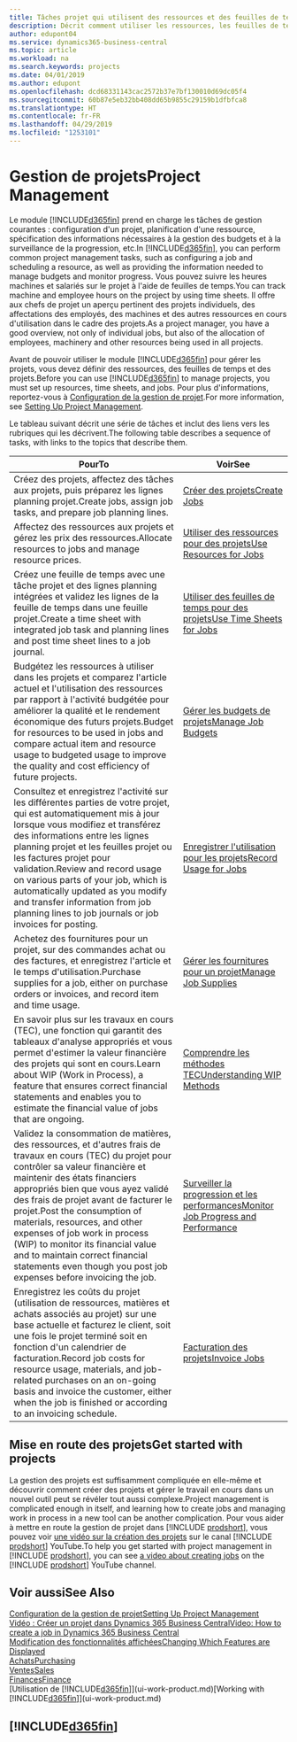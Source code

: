 ```yaml
---
title: Tâches projet qui utilisent des ressources et des feuilles de temps | Microsoft Docs
description: Décrit comment utiliser les ressources, les feuilles de temps et les projets pour la gestion des projets.
author: edupont04
ms.service: dynamics365-business-central
ms.topic: article
ms.workload: na
ms.search.keywords: projects
ms.date: 04/01/2019
ms.author: edupont
ms.openlocfilehash: dcd68331143cac2572b37e7bf130010d69dc05f4
ms.sourcegitcommit: 60b87e5eb32bb408dd65b9855c29159b1dfbfca8
ms.translationtype: HT
ms.contentlocale: fr-FR
ms.lasthandoff: 04/29/2019
ms.locfileid: "1253101"
---
```

# <a name="project-management"></a><span data-ttu-id="961a2-103">Gestion de projets</span><span class="sxs-lookup"><span data-stu-id="961a2-103">Project Management</span></span>
<span data-ttu-id="961a2-104">Le module [!INCLUDE[d365fin](includes/d365fin_md.md)] prend en charge les tâches de gestion courantes : configuration d'un projet, planification d'une ressource, spécification des informations nécessaires à la gestion des budgets et à la surveillance de la progression, etc.</span><span class="sxs-lookup"><span data-stu-id="961a2-104">In [!INCLUDE[d365fin](includes/d365fin_md.md)], you can perform common project management tasks, such as configuring a job and scheduling a resource, as well as providing the information needed to manage budgets and monitor progress.</span></span> <span data-ttu-id="961a2-105">Vous pouvez suivre les heures machines et salariés sur le projet à l'aide de feuilles de temps.</span><span class="sxs-lookup"><span data-stu-id="961a2-105">You can track machine and employee hours on the project by using time sheets.</span></span> <span data-ttu-id="961a2-106">Il offre aux chefs de projet un aperçu pertinent des projets individuels, des affectations des employés, des machines et des autres ressources en cours d'utilisation dans le cadre des projets.</span><span class="sxs-lookup"><span data-stu-id="961a2-106">As a project manager, you have a good overview, not only of individual jobs, but also of the allocation of employees, machinery and other resources being used in all projects.</span></span>

<span data-ttu-id="961a2-107">Avant de pouvoir utiliser le module [!INCLUDE[d365fin](includes/d365fin_md.md)] pour gérer les projets, vous devez définir des ressources, des feuilles de temps et des projets.</span><span class="sxs-lookup"><span data-stu-id="961a2-107">Before you can use [!INCLUDE[d365fin](includes/d365fin_md.md)] to manage projects, you must set up resources, time sheets, and jobs.</span></span> <span data-ttu-id="961a2-108">Pour plus d'informations, reportez-vous à [Configuration de la gestion de projet](projects-setup-projects.md).</span><span class="sxs-lookup"><span data-stu-id="961a2-108">For more information, see [Setting Up Project Management](projects-setup-projects.md).</span></span>  

<span data-ttu-id="961a2-109">Le tableau suivant décrit une série de tâches et inclut des liens vers les rubriques qui les décrivent.</span><span class="sxs-lookup"><span data-stu-id="961a2-109">The following table describes a sequence of tasks, with links to the topics that describe them.</span></span>

| <span data-ttu-id="961a2-110">Pour</span><span class="sxs-lookup"><span data-stu-id="961a2-110">To</span></span> | <span data-ttu-id="961a2-111">Voir</span><span class="sxs-lookup"><span data-stu-id="961a2-111">See</span></span> |
| --- | --- |
| <span data-ttu-id="961a2-112">Créez des projets, affectez des tâches aux projets, puis préparez les lignes planning projet.</span><span class="sxs-lookup"><span data-stu-id="961a2-112">Create jobs, assign job tasks, and prepare job planning lines.</span></span> |[<span data-ttu-id="961a2-113">Créer des projets</span><span class="sxs-lookup"><span data-stu-id="961a2-113">Create Jobs</span></span>](projects-how-create-jobs.md) |
| <span data-ttu-id="961a2-114">Affectez des ressources aux projets et gérez les prix des ressources.</span><span class="sxs-lookup"><span data-stu-id="961a2-114">Allocate resources to jobs and manage resource prices.</span></span> |[<span data-ttu-id="961a2-115">Utiliser des ressources pour des projets</span><span class="sxs-lookup"><span data-stu-id="961a2-115">Use Resources for Jobs</span></span>](projects-how-use-resources.md) |
| <span data-ttu-id="961a2-116">Créez une feuille de temps avec une tâche projet et des lignes planning intégrées et validez les lignes de la feuille de temps dans une feuille projet.</span><span class="sxs-lookup"><span data-stu-id="961a2-116">Create a time sheet with integrated job task and planning lines and post time sheet lines to a job journal.</span></span> |[<span data-ttu-id="961a2-117">Utiliser des feuilles de temps pour des projets</span><span class="sxs-lookup"><span data-stu-id="961a2-117">Use Time Sheets for Jobs</span></span>](projects-how-use-time-sheets.md) |
| <span data-ttu-id="961a2-118">Budgétez les ressources à utiliser dans les projets et comparez l'article actuel et l'utilisation des ressources par rapport à l'activité budgétée pour améliorer la qualité et le rendement économique des futurs projets.</span><span class="sxs-lookup"><span data-stu-id="961a2-118">Budget for resources to be used in jobs and compare actual item and resource usage to budgeted usage to improve the quality and cost efficiency of future projects.</span></span> |[<span data-ttu-id="961a2-119">Gérer les budgets de projets</span><span class="sxs-lookup"><span data-stu-id="961a2-119">Manage Job Budgets</span></span>](projects-how-manage-budgets.md) |
| <span data-ttu-id="961a2-120">Consultez et enregistrez l'activité sur les différentes parties de votre projet, qui est automatiquement mis à jour lorsque vous modifiez et transférez des informations entre les lignes planning projet et les feuilles projet ou les factures projet pour validation.</span><span class="sxs-lookup"><span data-stu-id="961a2-120">Review and record usage on various parts of your job, which is automatically updated as you modify and transfer information from job planning lines to job journals or job invoices for posting.</span></span> |[<span data-ttu-id="961a2-121">Enregistrer l'utilisation pour les projets</span><span class="sxs-lookup"><span data-stu-id="961a2-121">Record Usage for Jobs</span></span>](projects-how-record-job-usage.md) |
| <span data-ttu-id="961a2-122">Achetez des fournitures pour un projet, sur des commandes achat ou des factures, et enregistrez l'article et le temps d'utilisation.</span><span class="sxs-lookup"><span data-stu-id="961a2-122">Purchase supplies for a job, either on purchase orders or invoices, and record item and time usage.</span></span> |[<span data-ttu-id="961a2-123">Gérer les fournitures pour un projet</span><span class="sxs-lookup"><span data-stu-id="961a2-123">Manage Job Supplies</span></span>](projects-how-manage-project-supplies.md) |
| <span data-ttu-id="961a2-124">En savoir plus sur les travaux en cours (TEC), une fonction qui garantit des tableaux d'analyse appropriés et vous permet d'estimer la valeur financière des projets qui sont en cours.</span><span class="sxs-lookup"><span data-stu-id="961a2-124">Learn about WIP (Work in Process), a feature that ensures correct financial statements and enables you to estimate the financial value of jobs that are ongoing.</span></span> |[<span data-ttu-id="961a2-125">Comprendre les méthodes TEC</span><span class="sxs-lookup"><span data-stu-id="961a2-125">Understanding WIP Methods</span></span>](projects-understanding-wip.md) |
| <span data-ttu-id="961a2-126">Validez la consommation de matières, des ressources, et d'autres frais de travaux en cours (TEC) du projet pour contrôler sa valeur financière et maintenir des états financiers appropriés bien que vous ayez validé des frais de projet avant de facturer le projet.</span><span class="sxs-lookup"><span data-stu-id="961a2-126">Post the consumption of materials, resources, and other expenses of job work in process (WIP) to monitor its financial value and to maintain correct financial statements even though you post job expenses before invoicing the job.</span></span> |[<span data-ttu-id="961a2-127">Surveiller la progression et les performances</span><span class="sxs-lookup"><span data-stu-id="961a2-127">Monitor Job Progress and Performance</span></span>](projects-how-monitor-progress-performance.md) |
| <span data-ttu-id="961a2-128">Enregistrez les coûts du projet (utilisation de ressources, matières et achats associés au projet) sur une base actuelle et facturez le client, soit une fois le projet terminé soit en fonction d'un calendrier de facturation.</span><span class="sxs-lookup"><span data-stu-id="961a2-128">Record job costs for resource usage, materials, and job-related purchases on an on-going basis and invoice the customer, either when the job is finished or according to an invoicing schedule.</span></span> |[<span data-ttu-id="961a2-129">Facturation des projets</span><span class="sxs-lookup"><span data-stu-id="961a2-129">Invoice Jobs</span></span>](projects-how-invoice-jobs.md) |

## <a name="get-started-with-projects"></a><span data-ttu-id="961a2-130">Mise en route des projets</span><span class="sxs-lookup"><span data-stu-id="961a2-130">Get started with projects</span></span>

<span data-ttu-id="961a2-131">La gestion des projets est suffisamment compliquée en elle-même et découvrir comment créer des projets et gérer le travail en cours dans un nouvel outil peut se révéler tout aussi complexe.</span><span class="sxs-lookup"><span data-stu-id="961a2-131">Project management is complicated enough in itself, and learning how to create jobs and managing work in process in a new tool can be another complication.</span></span> <span data-ttu-id="961a2-132">Pour vous aider à mettre en route la gestion de projet dans [!INCLUDE [prodshort](includes/prodshort.md)], vous pouvez voir [une vidéo sur la création des projets](https://www.youtube.com/watch?v=VqaPWr7BWmw) sur le canal [!INCLUDE [prodshort](includes/prodshort.md)] YouTube.</span><span class="sxs-lookup"><span data-stu-id="961a2-132">To help you get started with project management in [!INCLUDE [prodshort](includes/prodshort.md)], you can see [a video about creating jobs](https://www.youtube.com/watch?v=VqaPWr7BWmw) on the [!INCLUDE [prodshort](includes/prodshort.md)] YouTube channel.</span></span>  

## <a name="see-also"></a><span data-ttu-id="961a2-133">Voir aussi</span><span class="sxs-lookup"><span data-stu-id="961a2-133">See Also</span></span>

[<span data-ttu-id="961a2-134">Configuration de la gestion de projet</span><span class="sxs-lookup"><span data-stu-id="961a2-134">Setting Up Project Management</span></span>](projects-setup-projects.md)  
[<span data-ttu-id="961a2-135">Vidéo : Créer un projet dans Dynamics 365 Business Central</span><span class="sxs-lookup"><span data-stu-id="961a2-135">Video: How to create a job in Dynamics 365 Business Central</span></span>](https://www.youtube.com/watch?v=VqaPWr7BWmw)  
[<span data-ttu-id="961a2-136">Modification des fonctionnalités affichées</span><span class="sxs-lookup"><span data-stu-id="961a2-136">Changing Which Features are Displayed</span></span>](ui-experiences.md)  
[<span data-ttu-id="961a2-137">Achats</span><span class="sxs-lookup"><span data-stu-id="961a2-137">Purchasing</span></span>](purchasing-manage-purchasing.md)  
[<span data-ttu-id="961a2-138">Ventes</span><span class="sxs-lookup"><span data-stu-id="961a2-138">Sales</span></span>](sales-manage-sales.md)  
[<span data-ttu-id="961a2-139">Finances</span><span class="sxs-lookup"><span data-stu-id="961a2-139">Finance</span></span>](finance.md)  
<span data-ttu-id="961a2-140">[Utilisation de [!INCLUDE[d365fin](includes/d365fin_md.md)]](ui-work-product.md)</span><span class="sxs-lookup"><span data-stu-id="961a2-140">[Working with [!INCLUDE[d365fin](includes/d365fin_md.md)]](ui-work-product.md)</span></span>  

## [!INCLUDE[d365fin](includes/free_trial_md.md)]  
